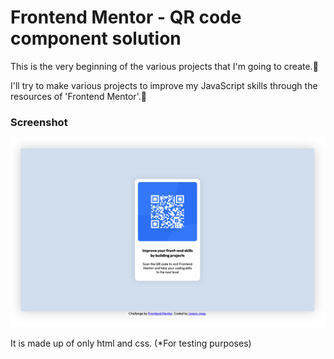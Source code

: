 # Frontend Mentor - QR code component solution

This is the very beginning of the various projects that I'm going to create.🌱

I'll try to make various projects to improve my JavaScript skills through the resources of 'Frontend Mentor'.🤙

### Screenshot

![](./screenshot.png)

It is made up of only html and css.
(*For testing purposes)

